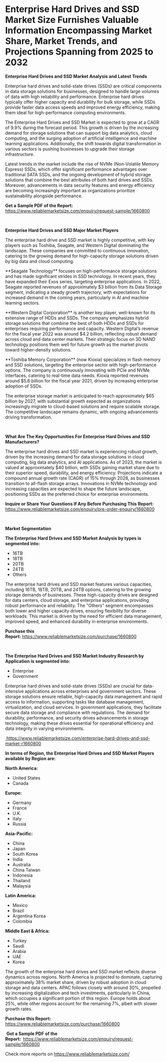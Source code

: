 <p><h1>Enterprise Hard Drives and SSD Market Size Furnishes Valuable Information Encompassing Market Share, Market Trends, and Projections Spanning from 2025 to 2032</h1></p><p><strong>Enterprise Hard Drives and SSD Market Analysis and Latest Trends</strong></p>
<p><p>Enterprise hard drives and solid-state drives (SSDs) are critical components in data storage solutions for businesses, designed to handle large volumes of data with high reliability and performance. Enterprise hard drives typically offer higher capacity and durability for bulk storage, while SSDs provide faster data access speeds and improved energy efficiency, making them ideal for high-performance computing environments.</p><p>The Enterprise Hard Drives and SSD Market is expected to grow at a CAGR of 9.9% during the forecast period. This growth is driven by the increasing demand for storage solutions that can support big data analytics, cloud computing, and the surging adoption of artificial intelligence and machine learning applications. Additionally, the shift towards digital transformation in various sectors is pushing businesses to upgrade their storage infrastructure.</p><p>Latest trends in the market include the rise of NVMe (Non-Volatile Memory Express) SSDs, which offer significant performance advantages over traditional SATA SSDs, and the ongoing development of hybrid storage solutions that combine the best attributes of both hard drives and SSDs. Moreover, advancements in data security features and energy efficiency are becoming increasingly important as organizations prioritize sustainability alongside performance.</p></p>
<p><strong>Get a Sample PDF of the Report:&nbsp;</strong> <a href="https://www.reliablemarketsize.com/enquiry/request-sample/1660800?utm_campaign=2723&utm_medium=2&utm_source=Github&utm_content=ia&utm_term=29032025&utm_id=enterprise-hard-drives-and-ssd">https://www.reliablemarketsize.com/enquiry/request-sample/1660800</a></p>
<p>&nbsp;</p>
<p><strong>Enterprise Hard Drives and SSD Major Market Players</strong></p>
<p><p>The enterprise hard drive and SSD market is highly competitive, with key players such as Toshiba, Seagate, and Western Digital dominating the landscape. These companies are committed to continuous innovation, catering to the growing demand for high-capacity storage solutions driven by big data and cloud computing.</p><p>**Seagate Technology** focuses on high-performance storage solutions and has made significant strides in SSD technology. In recent years, they have expanded their Exos series, targeting enterprise applications. In 2022, Seagate reported revenues of approximately $3 billion from its Data Storage segment, indicating a steady growth trajectory, with expectations for increased demand in the coming years, particularly in AI and machine learning sectors.</p><p>**Western Digital Corporation** is another key player, well-known for its extensive range of HDDs and SSDs. The company emphasizes hybrid storage solutions that combine the best of both HDDs and SSDs for enterprises requiring performance and capacity. Western Digital’s revenue for the fiscal year 2022 was around $4.2 billion, reflecting robust demand across cloud and data center markets. Their strategic focus on 3D NAND technology positions them well for future growth as the market pivots toward higher-density solutions.</p><p>**Toshiba Memory Corporation** (now Kioxia) specializes in flash memory and SSD solutions, targeting the enterprise sector with high-performance options. The company is continuously innovating with PCIe and NVMe interfaces, catering to real-time data needs. Kioxia reported revenues around $5.6 billion for the fiscal year 2021, driven by increasing enterprise adoption of SSDs.</p><p>The enterprise storage market is anticipated to reach approximately $65 billion by 2027, with substantial growth expected as organizations increasingly migrate to cloud-based solutions and require scalable storage. The competitive landscape remains dynamic, with ongoing advancements driving transformation.</p></p>
<p>&nbsp;</p>
<p><strong>What Are The Key Opportunities For Enterprise Hard Drives and SSD Manufacturers?</strong></p>
<p><p>The enterprise hard drives and SSD market is experiencing robust growth, driven by the increasing demand for data storage solutions in cloud computing, big data analytics, and AI applications. As of 2023, the market is valued at approximately $40 billion, with SSDs gaining market share due to their superior speed, durability, and energy efficiency. Projections indicate a compound annual growth rate (CAGR) of 15% through 2028, as businesses transition to all-flash storage arrays. Innovations in NVMe technology and increasing capacities are expected to shape the future landscape, positioning SSDs as the preferred choice for enterprise environments.</p></p>
<p><strong>Inquire or Share Your Questions If Any Before Purchasing This Report:</strong> <a href="https://www.reliablemarketsize.com/enquiry/pre-order-enquiry/1660800?utm_campaign=2723&utm_medium=2&utm_source=Github&utm_content=ia&utm_term=29032025&utm_id=enterprise-hard-drives-and-ssd">https://www.reliablemarketsize.com/enquiry/pre-order-enquiry/1660800</a></p>
<p>&nbsp;</p>
<p><strong>Market Segmentation</strong></p>
<p><strong>The Enterprise Hard Drives and SSD Market Analysis by types is segmented into:</strong></p>
<p><ul><li>16TB</li><li>18TB</li><li>20TB</li><li>24TB</li><li>Others</li></ul></p>
<p><p>The enterprise hard drives and SSD market features various capacities, including 16TB, 18TB, 20TB, and 24TB options, catering to the growing storage demands of businesses. These high-capacity drives are designed for data centers, cloud storage, and enterprise applications, providing robust performance and reliability. The "Others" segment encompasses both lower and higher capacity drives, ensuring flexibility for diverse workloads. This market is driven by the need for efficient data management, improved speed, and enhanced durability in enterprise environments.</p></p>
<p><strong>Purchase this Report:&nbsp;</strong><a href="https://www.reliablemarketsize.com/purchase/1660800?utm_campaign=2723&utm_medium=2&utm_source=Github&utm_content=ia&utm_term=29032025&utm_id=enterprise-hard-drives-and-ssd">https://www.reliablemarketsize.com/purchase/1660800</a></p>
<p>&nbsp;</p>
<p><strong>The Enterprise Hard Drives and SSD Market Industry Research by Application is segmented into:</strong></p>
<p><ul><li>Enterprise</li><li>Government</li></ul></p>
<p><p>Enterprise hard drives and solid-state drives (SSDs) are crucial for data-intensive applications across enterprises and government sectors. These storage solutions ensure reliable, high-capacity data management and rapid access to information, supporting tasks like database management, virtualization, and cloud services. In government applications, they facilitate secure data storage and compliance with regulations. The demand for durability, performance, and security drives advancements in storage technology, making these drives essential for operational efficiency and data integrity in varying environments.</p></p>
<p><a href="https://www.reliablemarketsize.com/enterprise-hard-drives-and-ssd-market-r1660800?utm_campaign=2723&utm_medium=2&utm_source=Github&utm_content=ia&utm_term=29032025&utm_id=enterprise-hard-drives-and-ssd">&nbsp;https://www.reliablemarketsize.com/enterprise-hard-drives-and-ssd-market-r1660800</a></p>
<p><strong>In terms of Region, the Enterprise Hard Drives and SSD Market Players available by Region are:</strong></p>
<p>
    <p> <strong> North America: </strong>
        <ul>
            <li>United States</li>
            <li>Canada</li>
        </ul>
        </p> 
    <p> <strong> Europe: </strong>
        <ul>
            <li>Germany</li>
            <li>France</li>
            <li>U.K.</li>
            <li>Italy</li>
            <li>Russia</li>
        </ul>
        </p> 
    <p> <strong> Asia-Pacific: </strong>
        <ul>
            <li>China</li>
            <li>Japan</li>
            <li>South Korea</li>
            <li>India</li>
            <li>Australia</li>
            <li>China Taiwan</li>
            <li>Indonesia</li>
            <li>Thailand</li>
            <li>Malaysia</li>
        </ul>
        </p> 
    <p> <strong> Latin America: </strong>
        <ul>
            <li>Mexico</li>
            <li>Brazil</li>
            <li>Argentina Korea</li>
            <li>Colombia</li>
        </ul>
        </p> 
    <p> <strong> Middle East & Africa: </strong>
        <ul>
            <li>Turkey</li>
            <li>Saudi</li>
            <li>Arabia</li>
            <li>UAE</li>
            <li>Korea</li>
        </ul>
    </p>
    </p>
<p><p>The growth of the enterprise hard drives and SSD market reflects diverse dynamics across regions. North America is projected to dominate, capturing approximately 38% market share, driven by robust adoption in cloud storage and data centers. APAC follows closely with around 30%, propelled by increasing digitalization and tech investments, particularly in China, which occupies a significant portion of this region. Europe holds about 25%, while other regions account for the remaining 7%, albeit with slower growth rates.</p></p>
<p><strong>Purchase this Report: </strong><a href="https://www.reliablemarketsize.com/purchase/1660800?utm_campaign=2723&utm_medium=2&utm_source=Github&utm_content=ia&utm_term=29032025&utm_id=enterprise-hard-drives-and-ssd">https://www.reliablemarketsize.com/purchase/1660800</a></p>
<p>&nbsp;<strong>Get a Sample PDF of the Report:&nbsp;&nbsp;</strong><a href="https://www.reliablemarketsize.com/enquiry/request-sample/1660800?utm_campaign=2723&utm_medium=2&utm_source=Github&utm_content=ia&utm_term=29032025&utm_id=enterprise-hard-drives-and-ssd">https://www.reliablemarketsize.com/enquiry/request-sample/1660800</a></p>
<p><strong></strong></p>
<p>Check more reports on <a href="https://www.reliablemarketsize.com/?utm_campaign=2723&utm_medium=2&utm_source=Github&utm_content=ia&utm_term=29032025&utm_id=enterprise-hard-drives-and-ssd">https://www.reliablemarketsize.com/</a></p>